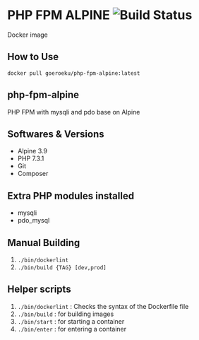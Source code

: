 # PHP FPM ALPINE ![Build Status](https://travis-ci.org/goeroeku/php-fpm-alpine.svg?branch=master)

Docker image 

## How to Use

```text
docker pull goeroeku/php-fpm-alpine:latest
```

## php-fpm-alpine

PHP FPM with mysqli and pdo base on Alpine

## Softwares & Versions

- Alpine 3.9
- PHP 7.3.1
- Git
- Composer

## Extra PHP modules installed

- mysqli
- pdo_mysql

## Manual Building

1. `./bin/dockerlint`
2. `./bin/build {TAG} [dev,prod]`

## Helper scripts

1. `./bin/dockerlint` : Checks the syntax of the Dockerfile file
2. `./bin/build` : for building images
3. `./bin/start` : for starting a container
4. `./bin/enter` : for entering a container
